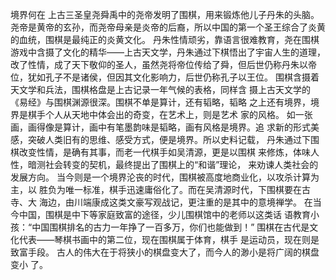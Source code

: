 境界何在
         上古三圣皇尧舜禹中的尧帝发明了围棋，用来锻炼他儿子丹朱的头脑。尧帝是黄帝的玄孙，而尧帝母亲是炎帝的后裔，所以中国的第一个圣王综合了炎黄的血统，围棋是最纯正的炎黄文化。   丹朱性情顽劣，靠语言很难教育，尧在围棋游戏中含摄了文化的精华——上古天文学，丹朱通过下棋悟出了宇宙人生的道理，改了性情，成了天下敬仰的圣人，虽然尧将帝位传给了舜，但后世仍称丹朱以帝位，犹如孔子不是诸侯，但因其文化影响力，后世仍称孔子以王位。   围棋含摄着天文学和兵法，围棋格盘是上古记录一年气候的表格，同样含   摄上古天文学的《易经》与围棋渊源很深。围棋不单是算计，还有韬略，韬略   之上还有境界，境界是棋手个人从天地中体会出的奇变，在艺术上，则是艺术   家的风格。       如一张画，画得像是算计，画中有笔墨韵味是韬略，画有风格是境界。追   求新的形式美感，突破人类旧有的思维、感受方式，便是境界。所以史料记载，   丹朱通过下围棋改变性情，是确有其事，而老一代棋手如吴清源，更是以围棋   来修炼，体味人性，暗测社会转变的契机，最终提出了围棋上的“和谐”理论，   来劝谏人类社会的发展方向。      当今则是一个境界沦丧的时代，围棋被高度地商业化，以攻杀计算为主，以   胜负为唯一标准，棋手迅速庸俗化了。而在吴清源时代，下围棋要在古寺、大   海边，由川端康成这类文豪写观战记，更注重的是其中的意境禅学。      在当今中国，围棋是中下等家庭致富的途径，少儿围棋馆中的老师以这类话   语教育小孩：“中国围棋排名的古力一年挣了一百多万，你们也能做到！”      围棋在古代是文化代表——琴棋书画中的第二位，现在围棋属于体育，棋手   是运动员，现在则是致富手段。      古人的伟大在于将狭小的棋盘变大了，而今人的渺小是将广阔的棋盘变小 了。

